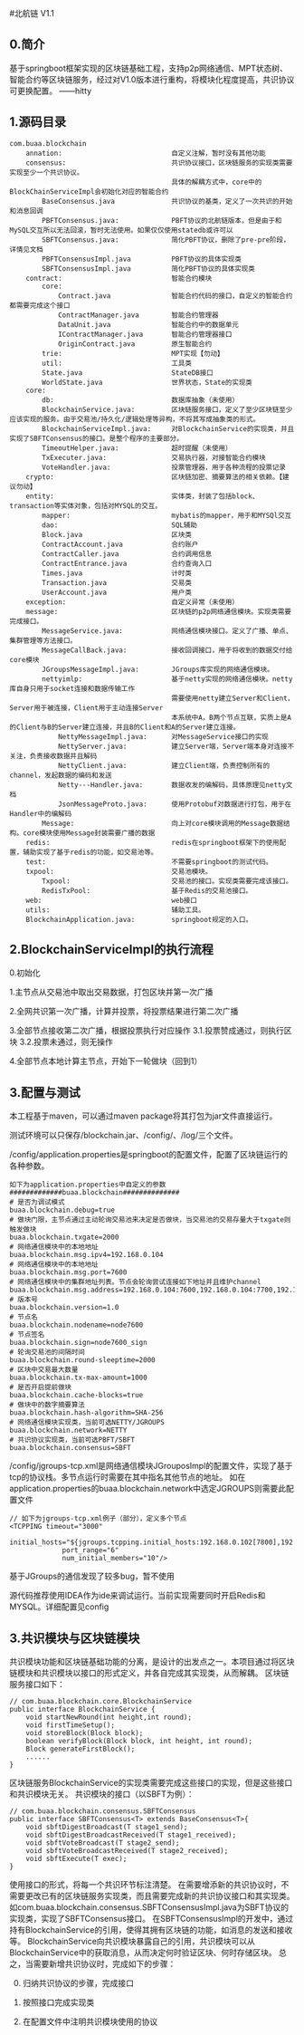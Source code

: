 
#北航链 V1.1
## 0.简介
基于springboot框架实现的区块链基础工程，支持p2p网络通信、MPT状态树、智能合约等区块链服务，经过对V1.0版本进行重构，将模块化程度提高，共识协议可更换配置。  ——hitty
## 1.源码目录
```
com.buaa.blockchain
    annation:                           自定义注解，暂时没有其他功能 
    consensus:                          共识协议接口，区块链服务的实现类需要实现至少一个共识协议。
                                        具体的解耦方式中，core中的BlockChainServiceImpl会初始化对应的智能合约
        BaseConsensus.java              共识协议的基类，定义了一次共识的开始和消息回调
        PBFTConsensus.java:             PBFT协议的北航链版本，但是由于和MySQL交互所以无法回滚，暂时无法使用。如果仅仅使用statedb或许可以
        SBFTConsensus.java:             简化PBFT协议，删除了pre-pre阶段，详情见文档
        PBFTConsensusImpl.java          PBFT协议的具体实现类
        SBFTConsensusImpl.java          简化PBFT协议的具体实现类
    contract:                           智能合约模块
        core:
            Contract.java               智能合约代码的接口，自定义的智能合约都需要完成这个接口
            ContractManager.java        智能合约管理器
            DataUnit.java               智能合约中的数据单元
            IContractManager.java       智能合约管理器接口
            OriginContract.java         原生智能合约
        trie:                           MPT实现【勿动】
        util:                           工具类 
        State.java                      StateDB接口
        WorldState.java                 世界状态，State的实现类
    core:
        db:                             数据库抽象（未使用）
        BlockchainService.java:         区块链服务接口，定义了至少区块链至少应该实现的服务。由于交易池/持久化/逻辑处理等异构，不将其写成抽象类的形式。
        BlockchainServiceImpl.java:     对BlockchainService的实现类，并且实现了SBFTConsensus的接口。是整个程序的主要部分。   
        TimeoutHelper.java:             超时提醒（未使用）
        TxExecuter.java:                交易执行器，对接智能合约模块
        VoteHandler.java:               投票管理器，用于各种流程的投票记录
    crypto:                             区块链加密、摘要算法的相关依赖。【建议勿动】
    entity:                             实体类，封装了包括block、transaction等实体对象，包括对MYSQL的交互。
        mapper:                         mybatis的mapper，用于和MYSQl交互
        dao:                            SQL辅助
        Block.java                      区块类
        ContractAccount.java            合约账户
        ContractCaller.java             合约调用信息
        ContractEntrance.java           合约查询入口
        Times.java                      计时类
        Transaction.java                交易类
        UserAccount.java                用户类
    exception:                          自定义异常（未使用）
    message:                            区块链的p2p网络通信模块。实现类需要完成接口。
        MessageService.java:            网络通信模块接口。定义了广播、单点、集群管理等方法接口。
        MessageCallBack.java:           接收回调接口，用于将收到的数据交付给core模块
        JGroupsMessageImpl.java:        JGroups库实现的网络通信模块。
        nettyimlp:                      基于netty实现的网络通信模块。netty库自身只用于socket连接和数据传输工作
                                        需要使用netty建立Server和Client，Server用于被连接，Client用于主动连接Server
                                        本系统中A，B两个节点互联，实质上是A的Client与B的Server建立连接，并且B的Client和A的Server建立连接。
            NettyMessageImpl.java:      对MessageService接口的实现
            NettyServer.java:           建立Server端，Server端本身对连接不关注，负责接收数据并且解码
            NettyClient.java:           建立Client端，负责控制所有的channel，发起数据的编码和发送
            Netty---Handler.java:       数据收发的编解码，具体原理见netty文档
            JsonMessageProto.java:      使用Protobuf对数据进行打包，用于在Handler中的编解码
        Message:                        向上对core模块调用的Message数据结构。core模块使用Message封装需要广播的数据              
    redis:                              redis在springboot框架下的使用配置，辅助实现了基于redis的功能，如交易池等。
    test:                               不需要springboot的测试代码。
    txpool:                             交易池模块。
        Txpool:                         交易池的接口。实现类需要完成该接口。
        RedisTxPool:                    基于Redis的交易池接口。
    web:                                web接口
    utils:                              辅助工具。
    BlockchainApplication.java:         springboot规定的入口。
```

## 2.BlockchainServiceImpl的执行流程

0.初始化

1.主节点从交易池中取出交易数据，打包区块并第一次广播

2.全网共识第一次广播，计算并投票，将投票结果进行第二次广播

3.全部节点接收第二次广播，根据投票执行对应操作
    3.1.投票赞成通过，则执行区块
    3.2.投票未通过，则无操作
    
4.全部节点本地计算主节点，开始下一轮做块（回到1）

## 3.配置与测试
本工程基于maven，可以通过maven package将其打包为jar文件直接运行。

测试环境可以只保存/blockchain.jar、/config/、/log/三个文件。

/config/application.properties是springboot的配置文件，配置了区块链运行的各种参数。
```
如下为application.properties中自定义的参数
#############buaa.blockchain##############
# 是否为调试模式
buaa.blockchain.debug=true 
# 做块门限，主节点通过主动轮询交易池来决定是否做块，当交易池的交易存量大于txgate则触发做块     
buaa.blockchain.txgate=2000
# 网络通信模块中的本地地址
buaa.blockchain.msg.ipv4=192.168.0.104
# 网络通信模块中的本地地址
buaa.blockchain.msg.port=7600
# 网络通信模块中的集群地址列表。节点会轮询尝试连接如下地址并且维护channel
buaa.blockchain.msg.address=192.168.0.104:7600,192.168.0.104:7700,192.168.0.104:7800,192.168.0.104:7900
# 版本号
buaa.blockchain.version=1.0
# 节点名
buaa.blockchain.nodename=node7600
# 节点签名
buaa.blockchain.sign=node7600_sign
# 轮询交易池的间隔时间
buaa.blockchain.round-sleeptime=2000
# 区块中交易最大数量
buaa.blockchain.tx-max-amount=1000
# 是否开启提前做块
buaa.blockchain.cache-blocks=true
# 做块中的数字摘要算法
buaa.blockchain.hash-algorithm=SHA-256
# 网络通信模块实现类，当前可选NETTY/JGROUPS
buaa.blockchain.network=NETTY
# 共识协议实现类，当前可选PBFT/SBFT
buaa.blockchain.consensus=SBFT

```

/config/jgroups-tcp.xml是网络通信模块JGrouposImpl的配置文件，实现了基于tcp的协议栈。多节点运行时需要在其中指名其他节点的地址。
如在application.properties的buaa.blockchain.network中选定JGROUPS则需要此配置文件
```
// 如下为jgroups-tcp.xml例子（部分），定义多个节点
<TCPPING timeout="3000"
             initial_hosts="${jgroups.tcpping.initial_hosts:192.168.0.102[7800],192.168.0.102[7700],192.168.0.102[7701]}"
             port_range="6"
             num_initial_members="10"/>
```
基于JGroups的通信发现了较多bug，暂不使用

源代码推荐使用IDEA作为ide来调试运行。当前实现需要同时开启Redis和MYSQL。详细配置见config

## 3.共识模块与区块链模块
共识模块功能和区块链基础功能的分离，是设计的出发点之一。本项目通过将区块链模块和共识模块以接口的形式定义，并各自完成其实现类，从而解耦。
区块链服务接口如下：
```
// com.buaa.blockchain.core.BlockchainService
public interface BlockchainService {
    void startNewRound(int height,int round);
    void firstTimeSetup();
    void storeBlock(Block block);
    boolean verifyBlock(Block block, int height, int round);
    Block generateFirstBlock();
    ......
}
```
区块链服务BlockchainService的实现类需要完成这些接口的实现，但是这些接口和共识模块无关。
共识模块的接口（以SBFT为例）：
```
// com.buaa.blockchain.consensus.SBFTConsensus
public interface SBFTConsensus<T> extends BaseConsensus<T>{
    void sbftDigestBroadcast(T stage1_send);
    void sbftDigestBroadcastReceived(T stage1_received);
    void sbftVoteBroadcast(T stage2_send);
    void sbftVoteBroadcastReceived(T stage2_received);
    void sbftExecute(T exec);
}
```
使用接口的形式，将每一个共识环节标注清楚。
在需要增添新的共识协议时，不需要更改已有的区块链服务实现类，而且需要完成新的共识协议接口和其实现类。
如com.buaa.blockchain.consensus.SBFTConsensusImpl.java为SBFT协议的实现类，实现了SBFTConsensus接口。
在SBFTConsensusImpl的开发中，通过持有BlockchainService的引用，使得其拥有区块链的功能，如消息的发送和接收等。
BlockchainService向共识模块暴露自己的引用，共识模块可以从BlockchainService中的获取消息，从而决定何时验证区块、何时存储区块。
总之，当需要新增共识协议时，完成如下的步骤：

0. 归纳共识协议的步骤，完成接口

1. 按照接口完成实现类

2. 在配置文件中注明共识模块使用的协议
